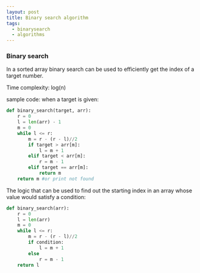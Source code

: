 ```yaml
---
layout: post
title: Binary search algorithm
tags:
  - binarysearch
  - algorithms
---
```

### Binary search
In a sorted array binary search can be used to efficiently get the index of a target number. 

Time complexity: log(n)

sample code: 
when a target is given:
```python
def binary_search(target, arr):
    r = 0
    l = len(arr) - 1
    m = 0
    while l <= r:
        m = r - (r - l)//2
        if target > arr[m]:
            l = m + 1
        elif target < arr[m]:
            r = m - 1
        elif target == arr[m]:
            return m
    return m #or print not found
```

The logic that can be used to find out the starting index in an array whose value would satisfy a condition:
```python
def binary_search(arr):
    r = 0
    l = len(arr)
    m = 0
    while l <= r:
        m = r - (r - l)//2
        if condition:
            l = m + 1
        else
            r = m - 1
    return l

```